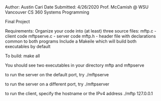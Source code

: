 Author: Austin Cari
Date Submitted: 4/26/2020
Prof. McCamish @ WSU Vancouver
CS 360 Systems Programming

Final Project

Requirements: 
Organize your code into (at least) three source files:
mftp.c - client code
mftpserve.c - server code
mftp.h - header file with declarations common to both programs
Include a Makeile which will build both executables by default

To build: 
make all

You should see two executables in your directory
mftp and mftpserve

to run the server on the default port, try 
./mftpserve

to run the server on a different port, try
./mftpserver <port>

to run the client, specify the hostname or the IPv4 address
./mftp 127.0.0.1
